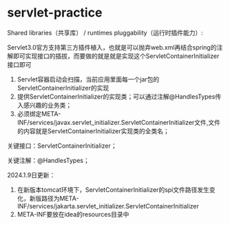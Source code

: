 # servlet-practice
Shared libraries（共享库） / runtimes pluggability（运行时插件能力）:

Servlet3.0官方支持第三方插件植入，也就是可以抛弃web.xml再结合spring的注解即可实现接口的插拔，而要做的就是就是实现这个ServletContainerInitializer接口即可

1. Servlet容器启动会扫描，当前应用里面每一个jar包的ServletContainerInitializer的实现
2. 提供ServletContainerInitializer的实现类；可以通过注解@HandlesTypes传入感兴趣的业务类；
3. 必须绑定META-INF/services/javax.servlet_initializer.ServletContainerInitializer文件,文件的内容就是ServletContainerInitializer实现类的全类名；


关键接口：ServletContainerInitializer；

关键注解：@HandlesTypes；


2024.1.9日更新：
1. 在新版本tomcat环境下，ServletContainerInitializer的spi文件路径发生变化，新版路径为META-INF/services/jakarta.servlet_initializer.ServletContainerInitializer
2. META-INF要放在idea的resources目录中






